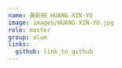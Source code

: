 ```yaml
---
name: 黃新裕 HUANG XIN-YU 
image: images/HUANG XIN-YU.jpg 
role: master
group: alum
links:
  github: link_to_github 
---
```


